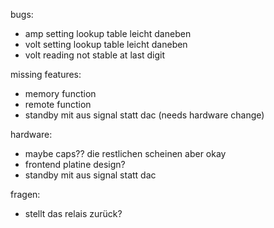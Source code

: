 bugs:
* amp setting lookup table leicht daneben
* volt setting lookup table leicht daneben
* volt reading not stable at last digit

missing features:
* memory function
* remote function
* standby mit aus signal statt dac (needs hardware change)

hardware:
* maybe caps?? die restlichen scheinen aber okay
* frontend platine design?
* standby mit aus signal statt dac

fragen:
* stellt das relais zurück?
